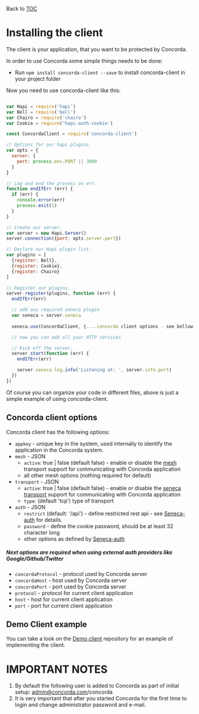 Back to [TOC](../Readme.md)

# Installing the client

The client is your application, that you want to be protected by Concorda.

In order to use Concorda some simple things needs to be done:

 * Run `npm install concorda-client --save` to install concorda-client in your project folder

Now you need to use concorda-client like this:
 
```javascript

var Hapi = require('hapi')
var Bell = require('bell')
var Chairo = require('chairo')
var Cookie = require('hapi-auth-cookie')

const ConcordaClient = require('concorda-client')

// Options for our hapi plugins.
var opts = {
  server: {
    port: process.env.PORT || 3000
  }
}

// Log and end the process on err.
function endIfErr (err) {
  if (err) {
    console.error(err)
    process.exit(1)
  }
}

// Create our server.
var server = new Hapi.Server()
server.connection({port: opts.server.port})

// Declare our Hapi plugin list.
var plugins = [
  {register: Bell},
  {register: Cookie},
  {register: Chairo}
]

// Register our plugins.
server.register(plugins, function (err) {
  endIfErr(err)

  // add any required seneca plugin
  var seneca = server.seneca
  
  seneca.use(ConcordaClient, {....concorda client options - see bellow please})

  // now you can add all your HTTP services

  // Kick off the server.
  server.start(function (err) {
    endIfErr(err)

    server.seneca.log.info('Listening at: ', server.info.port)
  })
})
```

Of course you can organize your code in different files, above is just a simple example of using concorda-client. 

## Concorda client options

Concorda client has the following options:

 - ```appkey``` - unique key in the system, used internally to identify the application in the Concorda system.
 - ```mesh``` - JSON
    - ```active```: true | false (default false) - enable or disable the [mesh](https://github.com/rjrodger/seneca-mesh) transport support for communicating with Concorda application
    - all other mesh options (nothing required for default)
 - ```transport``` - JSON
    - ```active```: true | false (default false) - enable or disable the [seneca transport](https://github.com/senecajs/seneca-transport) support for communicating with Concorda application
    - ```type```:  (default 'tcp') type of transport
 - ```auth``` - JSON
    - ```restrict``` (default: '/api') - define restricted rest api - see [Seneca-auth](https://github.com/senecajs/seneca-auth) for details.
    - ```password``` - define the cookie password, should be at least 32 character long
    - other options as defined by [Seneca-auth](https://github.com/senecajs/seneca-auth)


##### Next options are required when using external auth providers like Google/Github/Twitter

 - ```concordaProtocol``` - protocol used by Concorda server  
 - ```concordaHost``` - host used by Concorda server
 - ```concordaPort``` - port used by Concorda server
 - ```protocol``` - protocol for current client application
 - ```host``` - host for current client application
 - ```port``` - port for current client application
      
      
## Demo Client example

You can take a look on the [Demo client](https://github.com/Concorda/concorda-client-demo) repository for an example of implementing the client.

IMPORTANT NOTES
===============

1. By default the following user is added to Concorda as part of initial setup: admin@concorda.com/concorda
2. It is very important that after you started Concorda for the first time to login and change administrator password and e-mail.